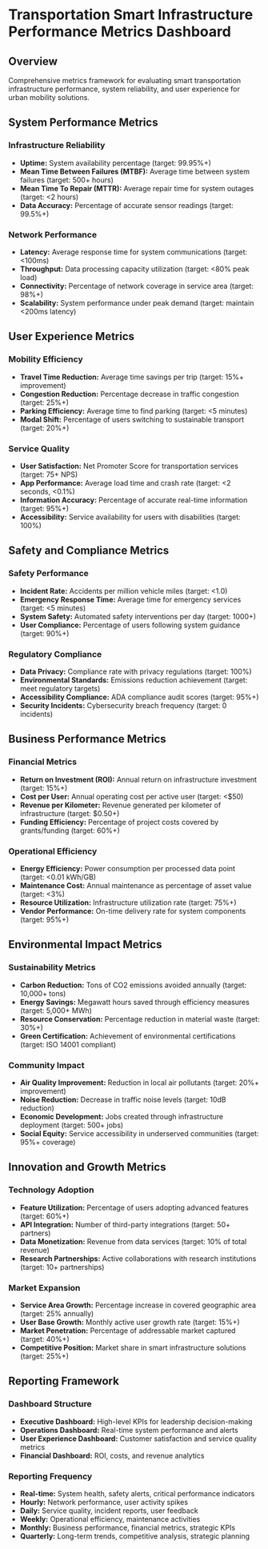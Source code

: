 # Transportation Smart Infrastructure Performance Metrics Dashboard

## Overview
Comprehensive metrics framework for evaluating smart transportation infrastructure performance, system reliability, and user experience for urban mobility solutions.

## System Performance Metrics

### Infrastructure Reliability
- **Uptime:** System availability percentage (target: 99.95%+)
- **Mean Time Between Failures (MTBF):** Average time between system failures (target: 500+ hours)
- **Mean Time To Repair (MTTR):** Average repair time for system outages (target: <2 hours)
- **Data Accuracy:** Percentage of accurate sensor readings (target: 99.5%+)

### Network Performance
- **Latency:** Average response time for system communications (target: <100ms)
- **Throughput:** Data processing capacity utilization (target: <80% peak load)
- **Connectivity:** Percentage of network coverage in service area (target: 98%+)
- **Scalability:** System performance under peak demand (target: maintain <200ms latency)

## User Experience Metrics

### Mobility Efficiency
- **Travel Time Reduction:** Average time savings per trip (target: 15%+ improvement)
- **Congestion Reduction:** Percentage decrease in traffic congestion (target: 25%+)
- **Parking Efficiency:** Average time to find parking (target: <5 minutes)
- **Modal Shift:** Percentage of users switching to sustainable transport (target: 20%+)

### Service Quality
- **User Satisfaction:** Net Promoter Score for transportation services (target: 75+ NPS)
- **App Performance:** Average load time and crash rate (target: <2 seconds, <0.1%)
- **Information Accuracy:** Percentage of accurate real-time information (target: 95%+)
- **Accessibility:** Service availability for users with disabilities (target: 100%)

## Safety and Compliance Metrics

### Safety Performance
- **Incident Rate:** Accidents per million vehicle miles (target: <1.0)
- **Emergency Response Time:** Average time for emergency services (target: <5 minutes)
- **System Safety:** Automated safety interventions per day (target: 1000+)
- **User Compliance:** Percentage of users following system guidance (target: 90%+)

### Regulatory Compliance
- **Data Privacy:** Compliance rate with privacy regulations (target: 100%)
- **Environmental Standards:** Emissions reduction achievement (target: meet regulatory targets)
- **Accessibility Compliance:** ADA compliance audit scores (target: 95%+)
- **Security Incidents:** Cybersecurity breach frequency (target: 0 incidents)

## Business Performance Metrics

### Financial Metrics
- **Return on Investment (ROI):** Annual return on infrastructure investment (target: 15%+)
- **Cost per User:** Annual operating cost per active user (target: <$50)
- **Revenue per Kilometer:** Revenue generated per kilometer of infrastructure (target: $0.50+)
- **Funding Efficiency:** Percentage of project costs covered by grants/funding (target: 60%+)

### Operational Efficiency
- **Energy Efficiency:** Power consumption per processed data point (target: <0.01 kWh/GB)
- **Maintenance Cost:** Annual maintenance as percentage of asset value (target: <3%)
- **Resource Utilization:** Infrastructure utilization rate (target: 75%+)
- **Vendor Performance:** On-time delivery rate for system components (target: 95%+)

## Environmental Impact Metrics

### Sustainability Metrics
- **Carbon Reduction:** Tons of CO2 emissions avoided annually (target: 10,000+ tons)
- **Energy Savings:** Megawatt hours saved through efficiency measures (target: 5,000+ MWh)
- **Resource Conservation:** Percentage reduction in material waste (target: 30%+)
- **Green Certification:** Achievement of environmental certifications (target: ISO 14001 compliant)

### Community Impact
- **Air Quality Improvement:** Reduction in local air pollutants (target: 20%+ improvement)
- **Noise Reduction:** Decrease in traffic noise levels (target: 10dB reduction)
- **Economic Development:** Jobs created through infrastructure deployment (target: 500+ jobs)
- **Social Equity:** Service accessibility in underserved communities (target: 95%+ coverage)

## Innovation and Growth Metrics

### Technology Adoption
- **Feature Utilization:** Percentage of users adopting advanced features (target: 60%+)
- **API Integration:** Number of third-party integrations (target: 50+ partners)
- **Data Monetization:** Revenue from data services (target: 10% of total revenue)
- **Research Partnerships:** Active collaborations with research institutions (target: 10+ partnerships)

### Market Expansion
- **Service Area Growth:** Percentage increase in covered geographic area (target: 25% annually)
- **User Base Growth:** Monthly active user growth rate (target: 15%+)
- **Market Penetration:** Percentage of addressable market captured (target: 40%+)
- **Competitive Position:** Market share in smart infrastructure solutions (target: 25%+)

## Reporting Framework

### Dashboard Structure
- **Executive Dashboard:** High-level KPIs for leadership decision-making
- **Operations Dashboard:** Real-time system performance and alerts
- **User Experience Dashboard:** Customer satisfaction and service quality metrics
- **Financial Dashboard:** ROI, costs, and revenue analytics

### Reporting Frequency
- **Real-time:** System health, safety alerts, critical performance indicators
- **Hourly:** Network performance, user activity spikes
- **Daily:** Service quality, incident reports, user feedback
- **Weekly:** Operational efficiency, maintenance activities
- **Monthly:** Business performance, financial metrics, strategic KPIs
- **Quarterly:** Long-term trends, competitive analysis, strategic planning